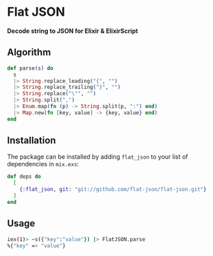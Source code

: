 # Flat JSON

**Decode string to JSON for Elixir & ElixirScript**

## Algorithm
```elixir
def parse(s) do
  s
  |> String.replace_leading("{", "")
  |> String.replace_trailing("}", "")
  |> String.replace("\"", "")
  |> String.split(",")
  |> Enum.map(fn (p) -> String.split(p, ":") end)
  |> Map.new(fn [key, value] -> {key, value} end)
end
```

## Installation

The package can be installed
by adding `flat_json` to your list of dependencies in `mix.exs`:

```elixir
def deps do
  [
    {:flat_json, git: "git://github.com/flat-json/flat-json.git"}
  ]
end
```

## Usage
```bash
iex(1)> ~s({"key":"value"}) |> FlatJSON.parse
%{"key" => "value"}
```
